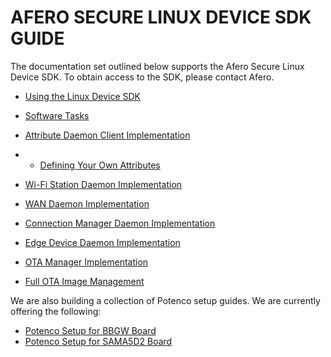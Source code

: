 # AFERO SECURE LINUX DEVICE SDK GUIDE

The documentation set outlined below supports the Afero Secure Linux Device SDK. To obtain access to the SDK, please contact Afero.

- [Using the Linux Device SDK](../LinuxSDK-Overview)

- [Software Tasks](../LinuxSDK-SWTasks)

- [Attribute Daemon Client Implementation](../LinuxSDK-AttrDaemon)

- - [Defining Your Own Attributes](../LinuxSDK-DefineAttrs)

- [Wi-Fi Station Daemon Implementation](../LinuxSDK-WiFiStDaemon)

- [WAN Daemon Implementation](../LinuxSDK-WANDaemon)

- [Connection Manager Daemon Implementation](../LinuxSDK-ConnMgrDaemon)

- [Edge Device Daemon Implementation](../LinuxSDK-EdgeDaemon)

- [OTA Manager Implementation](../LinuxSDK-OTAManager)

- [Full OTA Image Management](../LinuxSDK-FullImageUpdate)

We are also building a collection of Potenco setup guides. We are currently offering the following:

- [Potenco Setup for BBGW Board](../LinuxSDK-PotencoBBGW)
- [Potenco Setup for SAMA5D2 Board](../LinuxSDK-PotencoSAMA5D2)